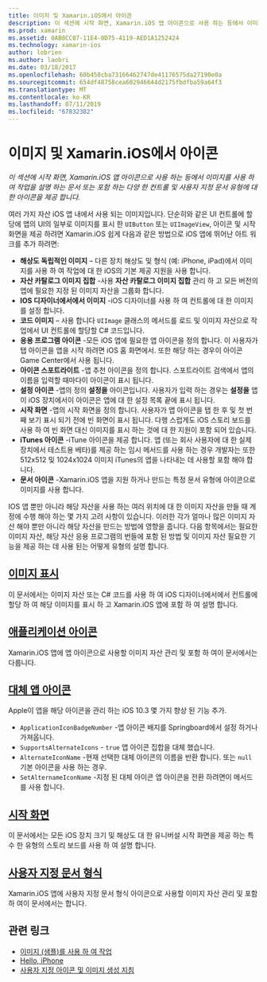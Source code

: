 ```yaml
---
title: 이미지 및 Xamarin.iOS에서 아이콘
description: 이 섹션에 시작 화면, Xamarin.iOS 앱 아이콘으로 사용 하는 등에서 이미지를 사용 하 여 작업을 설명 하는 문서 또는 포함 하는 다양 한 컨트롤 및 사용자 지정 문서 유형에 대 한 아이콘을 제공 합니다.
ms.prod: xamarin
ms.assetid: 0AB8CC07-11E4-0D75-4119-AED1A1252424
ms.technology: xamarin-ios
author: lobrien
ms.author: laobri
ms.date: 03/18/2017
ms.openlocfilehash: 60b450cba73166462747de41176575da27190e0a
ms.sourcegitcommit: 654df48758cea602946644d2175fbdfba59a64f3
ms.translationtype: MT
ms.contentlocale: ko-KR
ms.lasthandoff: 07/11/2019
ms.locfileid: "67832382"
---
```

# <a name="images-and-icons-in-xamarinios"></a>이미지 및 Xamarin.iOS에서 아이콘

_이 섹션에 시작 화면, Xamarin.iOS 앱 아이콘으로 사용 하는 등에서 이미지를 사용 하 여 작업을 설명 하는 문서 또는 포함 하는 다양 한 컨트롤 및 사용자 지정 문서 유형에 대 한 아이콘을 제공 합니다._

여러 가지 자산 iOS 앱 내에서 사용 되는 이미지입니다. 단순히와 같은 UI 컨트롤에 할당에 앱의 UI의 일부로 이미지를 표시 한 `UIButton` 또는 `UIImageView`, 아이콘 및 시작 화면을 제공 하려면 Xamarin.iOS 쉽게 다음과 같은 방법으로 iOS 앱에 뛰어난 아트 워크를 추가 하려면: 

- **해상도 독립적인 이미지** – 다른 장치 해상도 및 형식 (예: iPhone, iPad)에서 이미지를 사용 하 여 작업에 대 한 iOS의 기본 제공 지원을 사용 합니다.
- **자산 카탈로그 이미지 집합** -사용 **자산 카탈로그 이미지 집합** 관리 하 고 모든 버전의 앱에 필요한 지정 된 이미지 자산을 그룹화 합니다.
- **IOS 디자이너에서에서 이미지** -iOS 디자이너를 사용 하 여 컨트롤에 대 한 이미지를 설정 합니다.
- **코드 이미지** – 사용 합니다 `UIImage` 클래스의 메서드를 로드 및 이미지 자산으로 작업에서 UI 컨트롤에 할당할 C# 코드입니다.
- **응용 프로그램 아이콘** -모든 iOS 앱에 필요한 앱 아이콘을 정의 합니다. 이 사용자가 탭 아이콘을 앱을 시작 하려면 iOS 홈 화면에서. 또한 해당 하는 경우이 아이콘 Game Center에서 사용 됩니다.
- **아이콘 스포트라이트** -앱 추천 아이콘을 정의 합니다. 스포트라이트 검색에서 앱의 이름을 입력할 때마다이 아이콘이 표시 됩니다.
- **설정 아이콘** -앱의 정의 **설정을** 아이콘입니다. 사용자가 입력 하는 경우는 **설정을** 앱이 iOS 장치에서이 아이콘은 앱에 대 한 설정 목록 끝에 표시 됩니다. 
- **시작 화면** -앱의 시작 화면을 정의 합니다. 사용자가 앱 아이콘을 탭 한 후 및 첫 번째 보기 표시 되기 전에 빈 화면이 표시 됩니다. 다행 스럽게도 iOS 스토리 보드를 사용 하 여 빈 화면 대신 이미지를 표시 하는 것에 대 한 지원이 포함 되어 있습니다. 
- **iTunes 아이콘** -iTune 아이콘을 제공 합니다. 앱 (또는 회사 사용자에 대 한 실제 장치에서 테스트용 베타)를 제공 하는 임시 메서드를 사용 하는 경우 개발자는 또한 512x512 및 1024x1024 이미지 iTunes의 앱을 나타내는 데 사용할 포함 해야 합니다.
- **문서 아이콘** -Xamarin.iOS 앱을 지원 하거나 만드는 특정 문서 유형에 아이콘으로 이미지를 사용 합니다.

IOS 앱 뿐만 아니라 해당 자산을 사용 하는 여러 위치에 대 한 이미지 자산을 만들 때 계정에 수행 해야 하는 몇 가지 고려 사항이 있습니다. 이러한 각가 얼마나 많은 이미지 자산 해야 뿐만 아니라 해당 자산을 만드는 방법에 영향을 줍니다. 다음 항목에서는 필요한 이미지 자산, 해당 자산 응용 프로그램의 번들에 포함 된 방법 및 이미지 자산 필요한 기능을 제공 하는 데 사용 된는 어떻게 유형의 설명 합니다.


## <a name="displaying-an-imageiosapp-fundamentalsimages-iconsdisplaying-an-imagemd"></a>[이미지 표시](~/ios/app-fundamentals/images-icons/displaying-an-image.md)

이 문서에서는 이미지 자산 또는 C# 코드를 사용 하 여 iOS 디자이너에서에서 컨트롤에 할당 하 여 해당 이미지를 표시 하 고 Xamarin.iOS 앱에 포함 하 여 설명 합니다.

## <a name="application-iconsiosapp-fundamentalsimages-iconsapp-iconsmd"></a>[애플리케이션 아이콘](~/ios/app-fundamentals/images-icons/app-icons.md)

Xamarin.iOS 앱에 앱 아이콘으로 사용할 이미지 자산 관리 및 포함 하 여이 문서에서는 다룹니다.

## <a name="alternate-app-iconsiosapp-fundamentalsimages-iconsalternate-app-iconsmd"></a>[대체 앱 아이콘](~/ios/app-fundamentals/images-icons/alternate-app-icons.md)

Apple이 앱을 해당 아이콘을 관리 하는 iOS 10.3 몇 가지 향상 된 기능 추가.

- `ApplicationIconBadgeNumber` -앱 아이콘 배지를 Springboard에서 설정 하거나 가져옵니다.
- `SupportsAlternateIcons` - `true` 앱 아이콘 집합을 대체 했습니다.
- `AlternateIconName` -현재 선택한 대체 아이콘의 이름을 반환 합니다. 또는 `null` 기본 아이콘을 사용 하는 경우.
- `SetAlternameIconName` -지정 된 대체 아이콘 앱 아이콘을 전환 하려면이 메서드를 사용 합니다.


## <a name="launch-screensiosapp-fundamentalsimages-iconslaunch-screensmd"></a>[시작 화면](~/ios/app-fundamentals/images-icons/launch-screens.md)

이 문서에서는 모든 iOS 장치 크기 및 해상도 대 한 유니버설 시작 화면을 제공 하는 특수 한 유형의 스토리 보드를 사용 하 여 설명 합니다.

## <a name="custom-document-typesiosapp-fundamentalsimages-iconscustom-document-typesmd"></a>[사용자 지정 문서 형식](~/ios/app-fundamentals/images-icons/custom-document-types.md)

Xamarin.iOS 앱에 사용자 지정 문서 형식 아이콘으로 사용할 이미지 자산 관리 및 포함 하 여이 문서에서는 합니다.



## <a name="related-links"></a>관련 링크

- [이미지 (샘플)를 사용 하 여 작업](https://developer.xamarin.com/samples/monotouch/WorkingWithImages/)
- [Hello, iPhone](~/ios/get-started/hello-ios/index.md)
- [사용자 지정 아이콘 및 이미지 생성 지침](https://developer.apple.com/library/ios/#documentation/UserExperience/Conceptual/MobileHIG/IconsImages/IconsImages.html)

